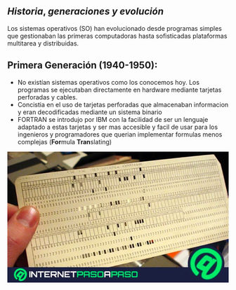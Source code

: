 ## **$Historia,$ $generaciones$ $y$ $evolución$**

Los sistemas operativos (SO) han evolucionado desde programas simples que gestionaban las primeras computadoras hasta sofisticadas plataformas multitarea y distribuidas.

## Primera Generación (1940-1950):

- No existían sistemas operativos como los conocemos hoy. Los programas se ejecutaban directamente en hardware mediante tarjetas perforadas y cables.
- Concistia en el uso de tarjetas perforadas que almacenaban informacion y eran decodificadas mediante un sistema binario
- FORTRAN se introdujo por IBM con la facilidad de ser un lenguaje adaptado a estas tarjetas y ser mas accesible y facil de usar para los ingenieros y programadores que querian implementar formulas menos complejas (**For**mula **Tran**slating)

![alt text](image.png)